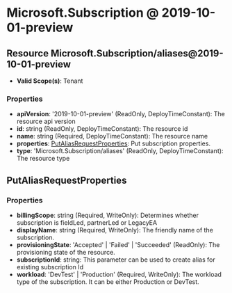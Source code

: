 # Microsoft.Subscription @ 2019-10-01-preview

## Resource Microsoft.Subscription/aliases@2019-10-01-preview
* **Valid Scope(s)**: Tenant
### Properties
* **apiVersion**: '2019-10-01-preview' (ReadOnly, DeployTimeConstant): The resource api version
* **id**: string (ReadOnly, DeployTimeConstant): The resource id
* **name**: string (Required, DeployTimeConstant): The resource name
* **properties**: [PutAliasRequestProperties](#putaliasrequestproperties): Put subscription properties.
* **type**: 'Microsoft.Subscription/aliases' (ReadOnly, DeployTimeConstant): The resource type

## PutAliasRequestProperties
### Properties
* **billingScope**: string (Required, WriteOnly): Determines whether subscription is fieldLed, partnerLed or LegacyEA
* **displayName**: string (Required, WriteOnly): The friendly name of the subscription.
* **provisioningState**: 'Accepted' | 'Failed' | 'Succeeded' (ReadOnly): The provisioning state of the resource.
* **subscriptionId**: string: This parameter can be used to create alias for existing subscription Id
* **workload**: 'DevTest' | 'Production' (Required, WriteOnly): The workload type of the subscription. It can be either Production or DevTest.

